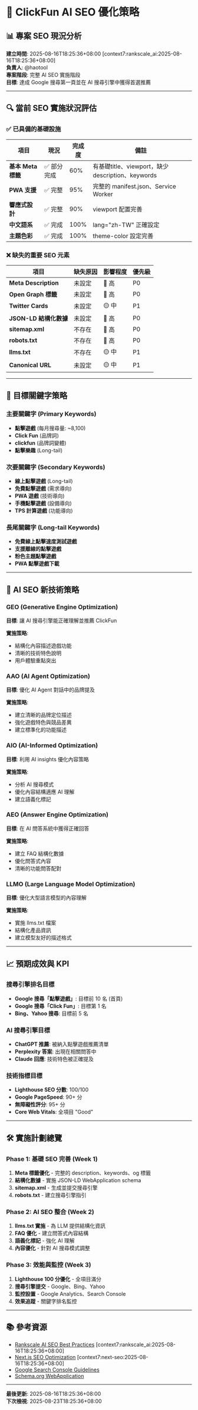 # 🎯 ClickFun AI SEO 優化策略

## 📊 專案 SEO 現況分析

**建立時間**: 2025-08-16T18:25:36+08:00 [context7:rankscale_ai:2025-08-16T18:25:36+08:00]  
**負責人**: @haotool  
**專案階段**: 完整 AI SEO 實施階段  
**目標**: 達成 Google 搜尋第一頁並在 AI 搜尋引擎中獲得首選推薦

---

## 🔍 當前 SEO 實施狀況評估

### ✅ 已具備的基礎設施

| 項目               | 現況        | 完成度 | 備註                                             |
| ------------------ | ----------- | ------ | ------------------------------------------------ |
| **基本 Meta 標籤** | ✅ 部分完成 | 60%    | 有基礎title、viewport，缺少description、keywords |
| **PWA 支援**       | ✅ 完整     | 95%    | 完整的 manifest.json、Service Worker             |
| **響應式設計**     | ✅ 完整     | 90%    | viewport 配置完善                                |
| **中文語系**       | ✅ 完成     | 100%   | lang="zh-TW" 正確設定                            |
| **主題色彩**       | ✅ 完成     | 100%   | theme-color 設定完善                             |

### ❌ 缺失的重要 SEO 元素

| 項目                   | 缺失原因 | 影響程度 | 優先級 |
| ---------------------- | -------- | -------- | ------ |
| **Meta Description**   | 未設定   | 🔴 高    | P0     |
| **Open Graph 標籤**    | 未設定   | 🔴 高    | P0     |
| **Twitter Cards**      | 未設定   | 🟡 中    | P1     |
| **JSON-LD 結構化數據** | 未設定   | 🔴 高    | P0     |
| **sitemap.xml**        | 不存在   | 🔴 高    | P0     |
| **robots.txt**         | 不存在   | 🔴 高    | P0     |
| **llms.txt**           | 不存在   | 🟡 中    | P1     |
| **Canonical URL**      | 未設定   | 🟡 中    | P1     |

---

## 🎯 目標關鍵字策略

### 主要關鍵字 (Primary Keywords)

- **點擊遊戲** (每月搜尋量: ~8,100)
- **Click Fun** (品牌詞)
- **clickfun** (品牌詞變體)
- **點擊樂趣** (Long-tail)

### 次要關鍵字 (Secondary Keywords)

- **線上點擊遊戲** (Long-tail)
- **免費點擊遊戲** (需求導向)
- **PWA 遊戲** (技術導向)
- **手機點擊遊戲** (設備導向)
- **TPS 計算遊戲** (功能導向)

### 長尾關鍵字 (Long-tail Keywords)

- **免費線上點擊速度測試遊戲**
- **支援離線的點擊遊戲**
- **粉色主題點擊遊戲**
- **PWA 點擊遊戲下載**

---

## 🤖 AI SEO 新技術策略

### GEO (Generative Engine Optimization)

**目標**: 讓 AI 搜尋引擎能正確理解並推薦 ClickFun

**實施策略**:

- 結構化內容描述遊戲功能
- 清晰的技術特色說明
- 用戶體驗重點突出

### AAO (AI Agent Optimization)

**目標**: 優化 AI Agent 對話中的品牌提及

**實施策略**:

- 建立清晰的品牌定位描述
- 強化遊戲特色與競品差異
- 建立標準化的功能描述

### AIO (AI-Informed Optimization)

**目標**: 利用 AI insights 優化內容策略

**實施策略**:

- 分析 AI 搜尋模式
- 優化內容結構適應 AI 理解
- 建立語義化標記

### AEO (Answer Engine Optimization)

**目標**: 在 AI 問答系統中獲得正確回答

**實施策略**:

- 建立 FAQ 結構化數據
- 優化問答式內容
- 清晰的功能問答配對

### LLMO (Large Language Model Optimization)

**目標**: 優化大型語言模型的內容理解

**實施策略**:

- 實施 llms.txt 檔案
- 結構化產品資訊
- 建立模型友好的描述格式

---

## 📈 預期成效與 KPI

### 搜尋引擎排名目標

- **Google 搜尋「點擊遊戲」**: 目標前 10 名 (首頁)
- **Google 搜尋「Click Fun」**: 目標第 1 名
- **Bing、Yahoo 搜尋**: 目標前 5 名

### AI 搜尋引擎目標

- **ChatGPT 推薦**: 被納入點擊遊戲推薦清單
- **Perplexity 答案**: 出現在相關問答中
- **Claude 回應**: 技術特色被正確提及

### 技術指標目標

- **Lighthouse SEO 分數**: 100/100
- **Google PageSpeed**: 90+ 分
- **無障礙性評分**: 95+ 分
- **Core Web Vitals**: 全項目 "Good"

---

## 🛠️ 實施計劃總覽

### Phase 1: 基礎 SEO 完善 (Week 1)

1. **Meta 標籤優化** - 完整的 description、keywords、og 標籤
2. **結構化數據** - 實施 JSON-LD WebApplication schema
3. **sitemap.xml** - 生成並提交搜尋引擎
4. **robots.txt** - 建立搜尋引擎指引

### Phase 2: AI SEO 整合 (Week 2)

1. **llms.txt 實施** - 為 LLM 提供結構化資訊
2. **FAQ 優化** - 建立問答式內容結構
3. **語義化標記** - 強化 AI 理解
4. **內容優化** - 針對 AI 搜尋模式調整

### Phase 3: 效能與監控 (Week 3)

1. **Lighthouse 100 分優化** - 全項目滿分
2. **搜尋引擎提交** - Google、Bing、Yahoo
3. **監控設置** - Google Analytics、Search Console
4. **效果追蹤** - 關鍵字排名監控

---

## 📚 參考資源

- [Rankscale AI SEO Best Practices](https://rankscale.ai) [context7:rankscale_ai:2025-08-16T18:25:36+08:00]
- [Next.js SEO Optimization](https://github.com/garmeeh/next-seo) [context7:next-seo:2025-08-16T18:25:36+08:00]
- [Google Search Console Guidelines](https://developers.google.com/search)
- [Schema.org WebApplication](https://schema.org/WebApplication)

---

**最後更新**: 2025-08-16T18:25:36+08:00  
**下次檢視**: 2025-08-23T18:25:36+08:00
